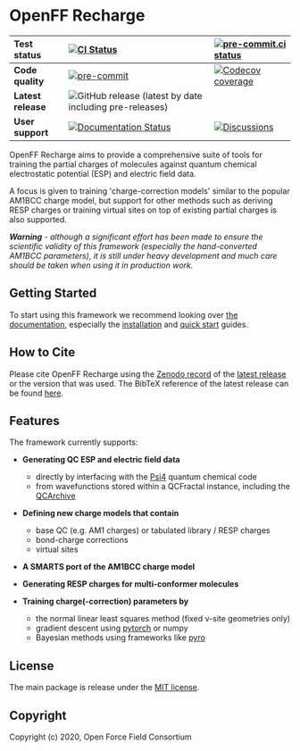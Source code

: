 # OpenFF Recharge

| **Test status** | [![CI Status](https://github.com/openforcefield/openff-recharge/workflows/ci/badge.svg)](https://github.com/openforcefield/openff-recharge/actions?query=branch%3Amain+workflow%3Aci) | [![pre-commit.ci status](https://results.pre-commit.ci/badge/github/openforcefield/openff-recharge/main.svg)](https://results.pre-commit.ci/latest/github/openforcefield/openff-recharge/main) |
|:-|:-|:-|
| **Code quality** | [![pre-commit](https://img.shields.io/badge/pre--commit-enabled-brightgreen?logo=pre-commit&logoColor=white)](https://github.com/pre-commit/pre-commit) | [![Codecov coverage](https://img.shields.io/codecov/c/github/openforcefield/openff-recharge.svg?logo=Codecov&logoColor=white)](https://codecov.io/gh/openforcefield/openff-recharge)
| **Latest release** | ![GitHub release (latest by date including pre-releases)](https://img.shields.io/github/v/release/openforcefield/openff-recharge?include_prereleases)
| **User support** | [![Documentation Status](https://readthedocs.org/projects/openff-recharge/badge/?version=latest)](https://openff-recharge.readthedocs.io/en/latest/?badge=latest) | [![Discussions](https://img.shields.io/badge/Discussions-GitHub-blue?logo=github)](https://github.com/openforcefield/discussions/discussions)

OpenFF Recharge aims to provide a comprehensive suite of tools for training the partial charges of molecules against
quantum chemical electrostatic potential (ESP) and electric field data.

A focus is given to training 'charge-correction models' similar to the popular AM1BCC charge model, but support for
other methods such as deriving RESP charges or training virtual sites on top of existing partial charges is also
supported.

***Warning** - although a significant effort has been made to ensure the scientific validity of this framework
(especially the hand-converted AM1BCC parameters), it is still under heavy development and much care should be taken
when using it in production work.*

## Getting Started

To start using this framework we recommend looking over [the documentation](https://openff-recharge.readthedocs.io/en/latest/index.html),
especially the [installation](https://openff-recharge.readthedocs.io/en/latest/getting-started/installation.html) and
[quick start](https://openff-recharge.readthedocs.io/en/latest/getting-started/quick-start.html) guides.

## How to Cite

Please cite OpenFF Recharge using the [Zenodo record](https://zenodo.org/record/8118623) of the [latest release](https://zenodo.org/record/8118623) or the version that was used. The BibTeX reference of the latest release can be found [here](https://zenodo.org/record/8118623/export/hx).

## Features

The framework currently supports:

* **Generating QC ESP and electric field data**
  * directly by interfacing with the [Psi4](https://psicode.org/) quantum chemical code
  * from wavefunctions stored within a QCFractal instance, including the [QCArchive](https://qcarchive.molssi.org/)

* **Defining new charge models that contain**
  * base QC (e.g. AM1 charges) or tabulated library / RESP charges
  * bond-charge corrections
  * virtual sites

* **A SMARTS port of the AM1BCC charge model**

* **Generating RESP charges for multi-conformer molecules**

* **Training charge(-correction) parameters by**
  * the normal linear least squares method (fixed v-site geometries only)
  * gradient descent using [pytorch](https://pytorch.org/) or numpy
  * Bayesian methods using frameworks like [pyro](https://pyro.ai/)

## License

The main package is release under the [MIT license](LICENSE).

## Copyright

Copyright (c) 2020, Open Force Field Consortium

